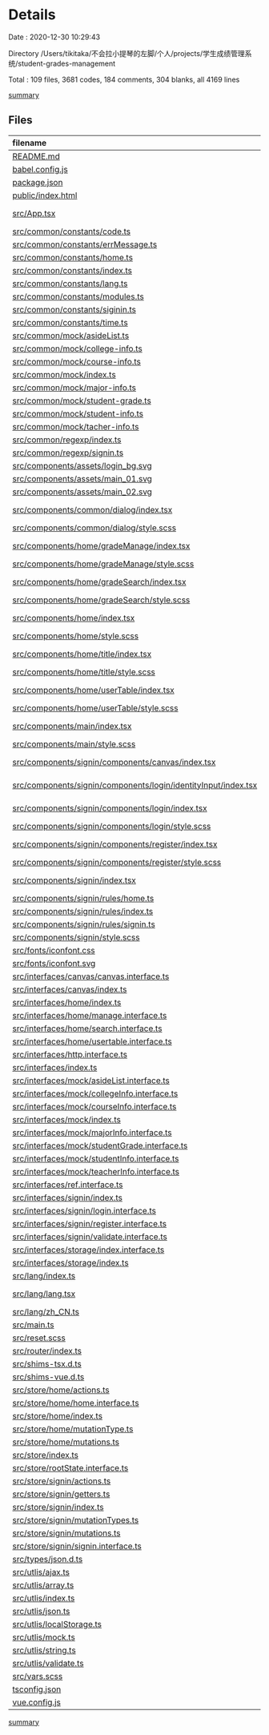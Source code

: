 # Details

Date : 2020-12-30 10:29:43

Directory /Users/tikitaka/不会拉小提琴的左脚/个人/projects/学生成绩管理系统/student-grades-management

Total : 109 files,  3681 codes, 184 comments, 304 blanks, all 4169 lines

[summary](results.md)

## Files
| filename | language | code | comment | blank | total |
| :--- | :--- | ---: | ---: | ---: | ---: |
| [README.md](/README.md) | Markdown | 45 | 0 | 14 | 59 |
| [babel.config.js](/babel.config.js) | JavaScript | 5 | 0 | 1 | 6 |
| [package.json](/package.json) | JSON | 34 | 0 | 1 | 35 |
| [public/index.html](/public/index.html) | HTML | 16 | 1 | 1 | 18 |
| [src/App.tsx](/src/App.tsx) | TypeScript React | 16 | 0 | 3 | 19 |
| [src/common/constants/code.ts](/src/common/constants/code.ts) | TypeScript | 1 | 0 | 0 | 1 |
| [src/common/constants/errMessage.ts](/src/common/constants/errMessage.ts) | TypeScript | 4 | 0 | 0 | 4 |
| [src/common/constants/home.ts](/src/common/constants/home.ts) | TypeScript | 7 | 0 | 1 | 8 |
| [src/common/constants/index.ts](/src/common/constants/index.ts) | TypeScript | 7 | 0 | 0 | 7 |
| [src/common/constants/lang.ts](/src/common/constants/lang.ts) | TypeScript | 19 | 0 | 1 | 20 |
| [src/common/constants/modules.ts](/src/common/constants/modules.ts) | TypeScript | 38 | 0 | 0 | 38 |
| [src/common/constants/siginin.ts](/src/common/constants/siginin.ts) | TypeScript | 53 | 1 | 2 | 56 |
| [src/common/constants/time.ts](/src/common/constants/time.ts) | TypeScript | 1 | 0 | 0 | 1 |
| [src/common/mock/asideList.ts](/src/common/mock/asideList.ts) | TypeScript | 33 | 0 | 0 | 33 |
| [src/common/mock/college-info.ts](/src/common/mock/college-info.ts) | TypeScript | 18 | 0 | 1 | 19 |
| [src/common/mock/course-info.ts](/src/common/mock/course-info.ts) | TypeScript | 43 | 0 | 1 | 44 |
| [src/common/mock/index.ts](/src/common/mock/index.ts) | TypeScript | 7 | 0 | 1 | 8 |
| [src/common/mock/major-info.ts](/src/common/mock/major-info.ts) | TypeScript | 18 | 0 | 1 | 19 |
| [src/common/mock/student-grade.ts](/src/common/mock/student-grade.ts) | TypeScript | 168 | 0 | 2 | 170 |
| [src/common/mock/student-info.ts](/src/common/mock/student-info.ts) | TypeScript | 111 | 0 | 1 | 112 |
| [src/common/mock/tacher-info.ts](/src/common/mock/tacher-info.ts) | TypeScript | 157 | 0 | 1 | 158 |
| [src/common/regexp/index.ts](/src/common/regexp/index.ts) | TypeScript | 5 | 0 | 2 | 7 |
| [src/common/regexp/signin.ts](/src/common/regexp/signin.ts) | TypeScript | 9 | 0 | 1 | 10 |
| [src/components/assets/login_bg.svg](/src/components/assets/login_bg.svg) | XML | 101 | 0 | 0 | 101 |
| [src/components/assets/main_01.svg](/src/components/assets/main_01.svg) | XML | 98 | 0 | 0 | 98 |
| [src/components/assets/main_02.svg](/src/components/assets/main_02.svg) | XML | 198 | 0 | 0 | 198 |
| [src/components/common/dialog/index.tsx](/src/components/common/dialog/index.tsx) | TypeScript React | 118 | 13 | 18 | 149 |
| [src/components/common/dialog/style.scss](/src/components/common/dialog/style.scss) | SCSS | 13 | 0 | 0 | 13 |
| [src/components/home/gradeManage/index.tsx](/src/components/home/gradeManage/index.tsx) | TypeScript React | 140 | 4 | 15 | 159 |
| [src/components/home/gradeManage/style.scss](/src/components/home/gradeManage/style.scss) | SCSS | 49 | 0 | 1 | 50 |
| [src/components/home/gradeSearch/index.tsx](/src/components/home/gradeSearch/index.tsx) | TypeScript React | 114 | 2 | 9 | 125 |
| [src/components/home/gradeSearch/style.scss](/src/components/home/gradeSearch/style.scss) | SCSS | 38 | 0 | 1 | 39 |
| [src/components/home/index.tsx](/src/components/home/index.tsx) | TypeScript React | 54 | 0 | 6 | 60 |
| [src/components/home/style.scss](/src/components/home/style.scss) | SCSS | 41 | 0 | 1 | 42 |
| [src/components/home/title/index.tsx](/src/components/home/title/index.tsx) | TypeScript React | 18 | 0 | 4 | 22 |
| [src/components/home/title/style.scss](/src/components/home/title/style.scss) | SCSS | 7 | 0 | 0 | 7 |
| [src/components/home/userTable/index.tsx](/src/components/home/userTable/index.tsx) | TypeScript React | 108 | 3 | 15 | 126 |
| [src/components/home/userTable/style.scss](/src/components/home/userTable/style.scss) | SCSS | 1 | 0 | 0 | 1 |
| [src/components/main/index.tsx](/src/components/main/index.tsx) | TypeScript React | 39 | 0 | 4 | 43 |
| [src/components/main/style.scss](/src/components/main/style.scss) | SCSS | 101 | 0 | 1 | 102 |
| [src/components/signin/components/canvas/index.tsx](/src/components/signin/components/canvas/index.tsx) | TypeScript React | 65 | 2 | 14 | 81 |
| [src/components/signin/components/login/identityInput/index.tsx](/src/components/signin/components/login/identityInput/index.tsx) | TypeScript React | 188 | 13 | 29 | 230 |
| [src/components/signin/components/login/index.tsx](/src/components/signin/components/login/index.tsx) | TypeScript React | 49 | 0 | 7 | 56 |
| [src/components/signin/components/login/style.scss](/src/components/signin/components/login/style.scss) | SCSS | 77 | 0 | 1 | 78 |
| [src/components/signin/components/register/index.tsx](/src/components/signin/components/register/index.tsx) | TypeScript React | 141 | 0 | 14 | 155 |
| [src/components/signin/components/register/style.scss](/src/components/signin/components/register/style.scss) | SCSS | 36 | 0 | 1 | 37 |
| [src/components/signin/index.tsx](/src/components/signin/index.tsx) | TypeScript React | 81 | 0 | 11 | 92 |
| [src/components/signin/rules/home.ts](/src/components/signin/rules/home.ts) | TypeScript | 37 | 6 | 5 | 48 |
| [src/components/signin/rules/index.ts](/src/components/signin/rules/index.ts) | TypeScript | 61 | 7 | 3 | 71 |
| [src/components/signin/rules/signin.ts](/src/components/signin/rules/signin.ts) | TypeScript | 79 | 7 | 6 | 92 |
| [src/components/signin/style.scss](/src/components/signin/style.scss) | SCSS | 44 | 0 | 1 | 45 |
| [src/fonts/iconfont.css](/src/fonts/iconfont.css) | CSS | 24 | 0 | 6 | 30 |
| [src/fonts/iconfont.svg](/src/fonts/iconfont.svg) | XML | 22 | 3 | 11 | 36 |
| [src/interfaces/canvas/canvas.interface.ts](/src/interfaces/canvas/canvas.interface.ts) | TypeScript | 12 | 3 | 1 | 16 |
| [src/interfaces/canvas/index.ts](/src/interfaces/canvas/index.ts) | TypeScript | 1 | 0 | 0 | 1 |
| [src/interfaces/home/index.ts](/src/interfaces/home/index.ts) | TypeScript | 3 | 0 | 0 | 3 |
| [src/interfaces/home/manage.interface.ts](/src/interfaces/home/manage.interface.ts) | TypeScript | 3 | 0 | 0 | 3 |
| [src/interfaces/home/search.interface.ts](/src/interfaces/home/search.interface.ts) | TypeScript | 14 | 11 | 2 | 27 |
| [src/interfaces/home/usertable.interface.ts](/src/interfaces/home/usertable.interface.ts) | TypeScript | 17 | 9 | 4 | 30 |
| [src/interfaces/http.interface.ts](/src/interfaces/http.interface.ts) | TypeScript | 5 | 0 | 0 | 5 |
| [src/interfaces/index.ts](/src/interfaces/index.ts) | TypeScript | 7 | 0 | 0 | 7 |
| [src/interfaces/mock/asideList.interface.ts](/src/interfaces/mock/asideList.interface.ts) | TypeScript | 6 | 0 | 0 | 6 |
| [src/interfaces/mock/collegeInfo.interface.ts](/src/interfaces/mock/collegeInfo.interface.ts) | TypeScript | 5 | 3 | 1 | 9 |
| [src/interfaces/mock/courseInfo.interface.ts](/src/interfaces/mock/courseInfo.interface.ts) | TypeScript | 14 | 3 | 2 | 19 |
| [src/interfaces/mock/index.ts](/src/interfaces/mock/index.ts) | TypeScript | 7 | 0 | 0 | 7 |
| [src/interfaces/mock/majorInfo.interface.ts](/src/interfaces/mock/majorInfo.interface.ts) | TypeScript | 5 | 8 | 1 | 14 |
| [src/interfaces/mock/studentGrade.interface.ts](/src/interfaces/mock/studentGrade.interface.ts) | TypeScript | 8 | 11 | 1 | 20 |
| [src/interfaces/mock/studentInfo.interface.ts](/src/interfaces/mock/studentInfo.interface.ts) | TypeScript | 12 | 3 | 1 | 16 |
| [src/interfaces/mock/teacherInfo.interface.ts](/src/interfaces/mock/teacherInfo.interface.ts) | TypeScript | 11 | 3 | 1 | 15 |
| [src/interfaces/ref.interface.ts](/src/interfaces/ref.interface.ts) | TypeScript | 5 | 0 | 0 | 5 |
| [src/interfaces/signin/index.ts](/src/interfaces/signin/index.ts) | TypeScript | 3 | 0 | 0 | 3 |
| [src/interfaces/signin/login.interface.ts](/src/interfaces/signin/login.interface.ts) | TypeScript | 24 | 1 | 6 | 31 |
| [src/interfaces/signin/register.interface.ts](/src/interfaces/signin/register.interface.ts) | TypeScript | 8 | 3 | 1 | 12 |
| [src/interfaces/signin/validate.interface.ts](/src/interfaces/signin/validate.interface.ts) | TypeScript | 5 | 0 | 0 | 5 |
| [src/interfaces/storage/index.interface.ts](/src/interfaces/storage/index.interface.ts) | TypeScript | 6 | 0 | 0 | 6 |
| [src/interfaces/storage/index.ts](/src/interfaces/storage/index.ts) | TypeScript | 1 | 0 | 0 | 1 |
| [src/lang/index.ts](/src/lang/index.ts) | TypeScript | 4 | 0 | 1 | 5 |
| [src/lang/lang.tsx](/src/lang/lang.tsx) | TypeScript React | 8 | 0 | 1 | 9 |
| [src/lang/zh_CN.ts](/src/lang/zh_CN.ts) | TypeScript | 27 | 0 | 2 | 29 |
| [src/main.ts](/src/main.ts) | TypeScript | 13 | 0 | 4 | 17 |
| [src/reset.scss](/src/reset.scss) | SCSS | 64 | 1 | 5 | 70 |
| [src/router/index.ts](/src/router/index.ts) | TypeScript | 48 | 1 | 6 | 55 |
| [src/shims-tsx.d.ts](/src/shims-tsx.d.ts) | TypeScript | 10 | 2 | 2 | 14 |
| [src/shims-vue.d.ts](/src/shims-vue.d.ts) | TypeScript | 4 | 0 | 1 | 5 |
| [src/store/home/actions.ts](/src/store/home/actions.ts) | TypeScript | 23 | 15 | 3 | 41 |
| [src/store/home/home.interface.ts](/src/store/home/home.interface.ts) | TypeScript | 4 | 0 | 1 | 5 |
| [src/store/home/index.ts](/src/store/home/index.ts) | TypeScript | 14 | 0 | 2 | 16 |
| [src/store/home/mutationType.ts](/src/store/home/mutationType.ts) | TypeScript | 0 | 0 | 1 | 1 |
| [src/store/home/mutations.ts](/src/store/home/mutations.ts) | TypeScript | 4 | 0 | 2 | 6 |
| [src/store/index.ts](/src/store/index.ts) | TypeScript | 11 | 0 | 3 | 14 |
| [src/store/rootState.interface.ts](/src/store/rootState.interface.ts) | TypeScript | 6 | 0 | 1 | 7 |
| [src/store/signin/actions.ts](/src/store/signin/actions.ts) | TypeScript | 68 | 10 | 4 | 82 |
| [src/store/signin/getters.ts](/src/store/signin/getters.ts) | TypeScript | 5 | 0 | 2 | 7 |
| [src/store/signin/index.ts](/src/store/signin/index.ts) | TypeScript | 32 | 3 | 2 | 37 |
| [src/store/signin/mutationTypes.ts](/src/store/signin/mutationTypes.ts) | TypeScript | 3 | 0 | 0 | 3 |
| [src/store/signin/mutations.ts](/src/store/signin/mutations.ts) | TypeScript | 19 | 0 | 1 | 20 |
| [src/store/signin/signin.interface.ts](/src/store/signin/signin.interface.ts) | TypeScript | 5 | 0 | 1 | 6 |
| [src/types/json.d.ts](/src/types/json.d.ts) | TypeScript | 4 | 0 | 0 | 4 |
| [src/utlis/ajax.ts](/src/utlis/ajax.ts) | TypeScript | 14 | 0 | 5 | 19 |
| [src/utlis/array.ts](/src/utlis/array.ts) | TypeScript | 15 | 2 | 1 | 18 |
| [src/utlis/index.ts](/src/utlis/index.ts) | TypeScript | 5 | 0 | 0 | 5 |
| [src/utlis/json.ts](/src/utlis/json.ts) | TypeScript | 15 | 4 | 2 | 21 |
| [src/utlis/localStorage.ts](/src/utlis/localStorage.ts) | TypeScript | 36 | 5 | 7 | 48 |
| [src/utlis/mock.ts](/src/utlis/mock.ts) | TypeScript | 4 | 0 | 1 | 5 |
| [src/utlis/string.ts](/src/utlis/string.ts) | TypeScript | 8 | 4 | 0 | 12 |
| [src/utlis/validate.ts](/src/utlis/validate.ts) | TypeScript | 21 | 4 | 2 | 27 |
| [src/vars.scss](/src/vars.scss) | SCSS | 3 | 0 | 0 | 3 |
| [tsconfig.json](/tsconfig.json) | JSON | 30 | 11 | 1 | 42 |
| [vue.config.js](/vue.config.js) | JavaScript | 15 | 2 | 0 | 17 |

[summary](results.md)